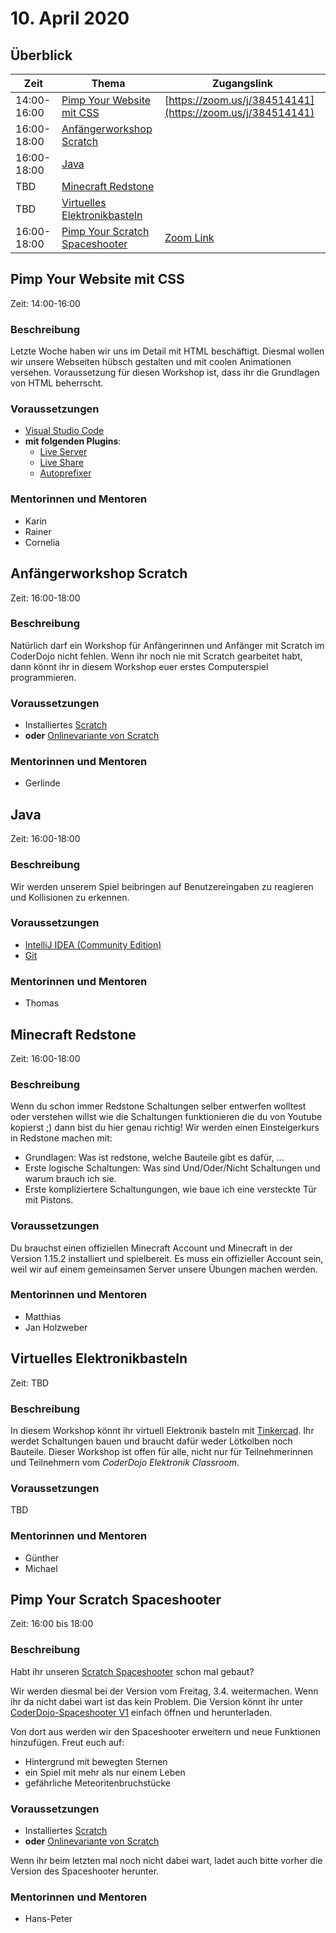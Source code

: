 # 10. April 2020

## Überblick

| Zeit        | Thema                                                             | Zugangslink                                                |
|-------------|-------------------------------------------------------------------|------------------------------------------------------------|
| 14:00-16:00 | [Pimp Your Website mit CSS](#pimp-your-website-mit-css)           | [https://zoom.us/j/384514141](https://zoom.us/j/384514141) |
| 16:00-18:00 | [Anfängerworkshop Scratch](#anfängerworkshop-scratch)             |                                                            |
| 16:00-18:00 | [Java](#java)                                                     |                                                            |
| TBD         | [Minecraft Redstone](#minecraft-redstone)                         |                                                            |
| TBD         | [Virtuelles Elektronikbasteln](#virtuelles-elektronikbasteln)     |                                                            |
| 16:00-18:00 | [Pimp Your Scratch Spaceshooter](#pimp-your-scratch-spaceshooter) | [Zoom Link](https://dynatrace.zoom.us/j/839746804)         |

## Pimp Your Website mit CSS

Zeit: 14:00-16:00

### Beschreibung

Letzte Woche haben wir uns im Detail mit HTML beschäftigt. Diesmal wollen wir unsere Webseiten hübsch gestalten und mit coolen Animationen versehen. Voraussetzung für diesen Workshop ist, dass ihr die Grundlagen von HTML beherrscht.

### Voraussetzungen

* [Visual Studio Code](https://code.visualstudio.com/)
* **mit folgenden Plugins**:
  * [Live Server](https://marketplace.visualstudio.com/items?itemName=ritwickdey.LiveServer)
  * [Live Share](https://marketplace.visualstudio.com/items?itemName=MS-vsliveshare.vsliveshare)
  * [Autoprefixer](https://marketplace.visualstudio.com/items?itemName=mrmlnc.vscode-autoprefixer)

### Mentorinnen und Mentoren

* Karin
* Rainer
* Cornelia


## Anfängerworkshop Scratch

Zeit: 16:00-18:00

### Beschreibung

Natürlich darf ein Workshop für Anfängerinnen und Anfänger mit Scratch im CoderDojo nicht fehlen. Wenn ihr noch nie mit Scratch gearbeitet habt, dann könnt ihr in diesem Workshop euer erstes Computerspiel programmieren.

### Voraussetzungen

* Installiertes [Scratch](https://scratch.mit.edu/download)
* **oder** [Onlinevariante von Scratch](https://scratch.mit.edu/)

### Mentorinnen und Mentoren

* Gerlinde


## Java

Zeit: 16:00-18:00

### Beschreibung

Wir werden unserem Spiel beibringen auf Benutzereingaben zu reagieren und Kollisionen zu erkennen.

### Voraussetzungen

* [IntelliJ IDEA (Community Edition)](https://www.jetbrains.com/de-de/idea/download/#section=windows)
* [Git](https://git-scm.com/download/win)

### Mentorinnen und Mentoren

* Thomas


## Minecraft Redstone

Zeit: 16:00-18:00

### Beschreibung

Wenn du schon immer Redstone Schaltungen selber entwerfen wolltest oder verstehen willst wie die Schaltungen funktionieren die du von Youtube kopierst ;) dann bist du hier genau richtig! Wir werden einen Einsteigerkurs in Redstone machen mit:
- Grundlagen: Was ist redstone, welche Bauteile gibt es dafür, ...
- Erste logische Schaltungen: Was sind Und/Oder/Nicht Schaltungen und warum brauch ich sie.
- Erste kompliziertere Schaltungungen, wie baue ich eine versteckte Tür mit Pistons.

### Voraussetzungen

Du brauchst einen offiziellen Minecraft Account und Minecraft in der Version 1.15.2 installiert und spielbereit. Es muss ein offizieller Account sein, weil wir auf einem gemeinsamen Server unsere Übungen machen werden.

### Mentorinnen und Mentoren

* Matthias
* Jan Holzweber

## Virtuelles Elektronikbasteln

Zeit: TBD

### Beschreibung

In diesem Workshop könnt ihr virtuell Elektronik basteln mit [Tinkercad](https://www.tinkercad.com/). Ihr werdet Schaltungen bauen und braucht dafür weder Lötkolben noch Bauteile. Dieser Workshop ist offen für alle, nicht nur für Teilnehmerinnen und Teilnehmern vom *CoderDojo Elektronik Classroom*.

### Voraussetzungen

TBD

### Mentorinnen und Mentoren

* Günther
* Michael


## Pimp Your Scratch Spaceshooter

Zeit: 16:00 bis 18:00

### Beschreibung

Habt ihr unseren [Scratch Spaceshooter](https://linz.coderdojo.net/trainingsanleitungen/scratch/scratch-space-shooter-v3.html) schon mal gebaut? 

Wir werden diesmal bei der Version vom Freitag, 3.4. weitermachen.
Wenn ihr da nicht dabei wart ist das kein Problem. Die Version könnt ihr unter [CoderDojo-Spaceshooter V1](https://scratch.mit.edu/projects/382856553) einfach öffnen und herunterladen.

Von dort aus werden wir den Spaceshooter erweitern und neue Funktionen hinzufügen. Freut euch auf:
* Hintergrund mit bewegten Sternen
* ein Spiel mit mehr als nur einem Leben
* gefährliche Meteoritenbruchstücke

### Voraussetzungen

* Installiertes [Scratch](https://scratch.mit.edu/download)
* **oder** [Onlinevariante von Scratch](https://scratch.mit.edu/)

Wenn ihr beim letzten mal noch nicht dabei wart, ladet auch bitte vorher die Version des Spaceshooter herunter.


### Mentorinnen und Mentoren

* Hans-Peter
